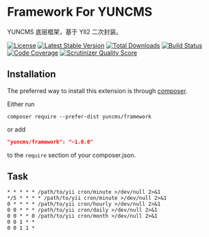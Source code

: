 # Framework For YUNCMS
 
YUNCMS 底层框架，基于 YII2 二次封装。

[![License](https://poser.pugx.org/yuncms/framework/license.svg)](https://packagist.org/packages/yuncms/framework)
[![Latest Stable Version](https://poser.pugx.org/yuncms/framework/v/stable.png)](https://packagist.org/packages/yuncms/framework)
[![Total Downloads](https://poser.pugx.org/yuncms/framework/downloads.png)](https://packagist.org/packages/yuncms/framework)
[![Build Status](https://img.shields.io/travis/yuncms/framework.svg)](http://travis-ci.org/yuncms/framework)
[![Code Coverage](https://scrutinizer-ci.com/g/yuncms/framework/badges/coverage.png?s=31d80f1036099e9d6a3e4d7738f6b000b3c3d10e)](https://scrutinizer-ci.com/g/yuncms/framework/)
[![Scrutinizer Quality Score](https://scrutinizer-ci.com/g/yuncms/framework/badges/quality-score.png?s=b1074a1ff6d0b214d54fa5ab7abbb90fc092471d)](https://scrutinizer-ci.com/g/yuncms/framework/)

## Installation

The preferred way to install this extension is through [composer](http://getcomposer.org/download/).

Either run

```
composer require --prefer-dist yuncms/framework
```

or add

```json
"yuncms/framework": "~1.0.0"
```

to the `require` section of your composer.json.

## Task

```shell
* * * * * /path/to/yii cron/minute >/dev/null 2>&1
*/5 * * * * /path/to/yii cron/minute >/dev/null 2>&1
0 * * * * /path/to/yii cron/hourly >/dev/null 2>&1
0 0 * * * /path/to/yii cron/daily >/dev/null 2>&1
0 0 * * 0 /path/to/yii cron/month >/dev/null 2>&1
0 0 1 * *
0 0 1 1 *

```